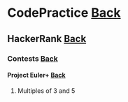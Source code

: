 # CodePractice [Back](https://blog.fish-404.icu/CodePractice/)

## HackerRank [Back](https://blog.fish-404.icu/CodePractice/HackerRank/)

### Contests [Back](https://blog.fish-404.icu/CodePractice/HackerRank/Contests/)

#### Project Euler+ [Back](https://blog.fish-404.icu/CodePractice/HackerRank/Project%20Euler+/)

1. Multiples of 3 and 5
